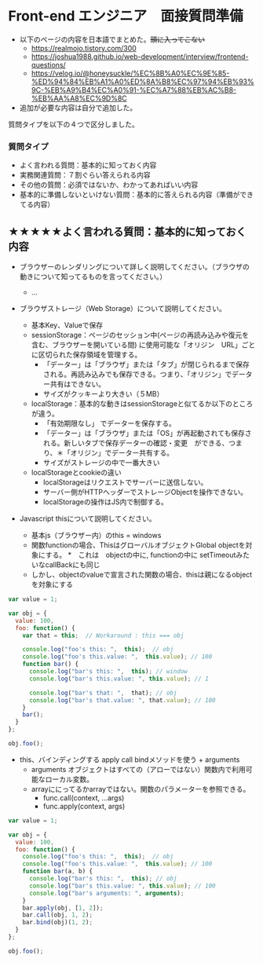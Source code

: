 # Front-end エンジニア　面接質問準備

* 以下のページの内容を日本語でまとめた。~~頭に入ってこない~~
  * https://realmojo.tistory.com/300
  * https://joshua1988.github.io/web-development/interview/frontend-questions/
  * https://velog.io/@honeysuckle/%EC%8B%A0%EC%9E%85-%ED%94%84%EB%A1%A0%ED%8A%B8%EC%97%94%EB%93%9C-%EB%A9%B4%EC%A0%91-%EC%A7%88%EB%AC%B8-%EB%AA%A8%EC%9D%8C
* 追加が必要な内容は自分で追加した。



質問タイプを以下の４つで区分しました。

### 質問タイプ

* よく言われる質問：基本的に知っておく内容
* 実務関連質問：７割ぐらい答えられる内容
* その他の質問：必須ではないか、わかってあればいい内容
* 基本的に準備しないといけない質問：基本的に答えられる内容（準備ができてる内容）

## ★★★★★よく言われる質問：基本的に知っておく内容
* ブラウザーのレンダリングについて詳しく説明してください。（ブラウザの動きについて知ってるものを言ってください。）
  * …
* ブラウザストレージ（Web Storage）について説明してください。
   * 基本Key、Valueで保存
   * sessionStorage：ページのセッション中(ページの再読み込みや復元を含む、ブラウザーを開いている間) に使用可能な「オリジン　URL」ごとに区切られた保存領域を管理する。
      * 「データー」は「ブラウザ」または「タブ」が閉じられるまで保存される。再読み込みでも保存できる。つまり、「オリジン」でデーター共有はできない。
      * サイズがクッキーより大きい（５MB）
   * localStorage：基本的な動きはsessionStorageと似てるか以下のところが違う。
      * 「有効期限なし」 でデーターを保存する。
      * 「データー」は「ブラウザ」または「OS」が再起動されても保存される。新しいタブで保存データーの確認・変更　ができる、つまり、＊「オリジン」でデーター共有する。
      * サイズがストレージの中で一番大きい
   * localStorageとcookieの違い
      * localStorageはリクエストでサーバーに送信しない。
      * サーバー側がHTTPヘッダーでストレージObjectを操作できない。 
      * localStorageの操作はJS内で制御する。

* Javascript thisについて説明してください。
  * 基本js（ブラウザー内）のthis = windows
  * 関数functionの場合、ThisはグローバルオブジェクトGlobal objectを対象にする。
    *　これは　objectの中に, functionの中に setTimeoutみたいなcallBackにも同じ
  * しかし、objectのvalueで宣言された関数の場合、thisは親になるobjectを対象にする


```javascript
var value = 1;

var obj = {
  value: 100,
  foo: function() {
    var that = this;  // Workaround : this === obj

    console.log("foo's this: ",  this);  // obj
    console.log("foo's this.value: ",  this.value); // 100
    function bar() {
      console.log("bar's this: ",  this); // window
      console.log("bar's this.value: ", this.value); // 1

      console.log("bar's that: ",  that); // obj
      console.log("bar's that.value: ", that.value); // 100
    }
    bar();
  }
};

obj.foo();
```

* this、バインディングする apply call bindメソッドを使う + arguments
  * arguments オブジェクトはすべての（アローではない）関数内で利用可能なローカル変数。　
  * arrayににってるかarrayではない。関数のパラメーターを参照できる。
    * func.call(context, ...args)
    * func.apply(context, args)


```javascript
var value = 1;

var obj = {
  value: 100,
  foo: function() {
    console.log("foo's this: ",  this);  // obj
    console.log("foo's this.value: ",  this.value); // 100
    function bar(a, b) {
      console.log("bar's this: ",  this); // obj
      console.log("bar's this.value: ", this.value); // 100
      console.log("bar's arguments: ", arguments);
    }
    bar.apply(obj, [1, 2]);
    bar.call(obj, 1, 2);
    bar.bind(obj)(1, 2);
  }
};

obj.foo();
```

<!--

자바스크립트 이벤트 관리 방법? 보통 어떤 식으로 이벤트를 설계해야 하는지?
ex) 이벤트 캡처링 & 버블링
ex) 이벤트 등록 & 해제
ex) 이벤트 위임 방식 등

자바스크립트 비동기 처리에 대한 설명
ex) 콜백, 프로미스, async await
ex) 비동기 처리의 특성 및 에러 처리 방법?
프런트엔드 개발은 지속적으로 학습해야 하는 분야인데 어떤식으로 학습을 하고 있는지?
-->
